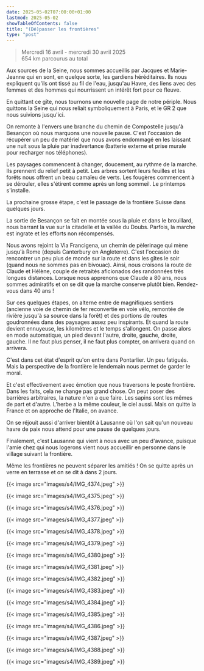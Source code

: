 ```yaml
---
date: 2025-05-02T07:00:00+01:00
lastmod: 2025-05-02
showTableOfContents: false
title: "(Dé)passer les frontières"
type: "post"
---
```


> Mercredi 16 avril - mercredi 30 avril 2025  
> 654 km parcourus au total

Aux sources de la Seine, nous sommes accueillis par Jacques et Marie-Jeanne qui en sont, en quelque sorte, les gardiens héréditaires. Ils nous expliquent qu'ils ont tissé au fil de l'eau, jusqu'au Havre, des liens avec des femmes et des hommes qui nourrissent un intérêt fort pour ce fleuve.

En quittant ce gîte, nous tournons une nouvelle page de notre périple. Nous quittons la Seine qui nous reliait symboliquement à Paris, et le GR 2 que nous suivions jusqu'ici. 

On remonte à l'envers une branche du chemin de Compostelle jusqu'à Besançon où nous marquons une nouvelle pause. C'est l'occasion de récupérer un peu de matériel que nous avons endommagé en les laissant une nuit sous la pluie par inadvertance (batterie externe et prise murale pour recharger nos téléphones).

Les paysages commencent à changer, doucement, au rythme de la marche. Ils prennent du relief petit à petit. Les arbres sortent leurs feuilles et les forêts nous offrent un beau camaïeu de verts. Les fougères commencent à se dérouler, elles s'étirent comme après un long sommeil. Le printemps s'installe.

La prochaine grosse étape, c'est le passage de la frontière Suisse dans quelques jours. 

La sortie de Besançon se fait en montée sous la pluie et dans le brouillard, nous barrant la vue sur la citadelle et la vallée du Doubs. Parfois, la marche est ingrate et les efforts non récompensés. 

Nous avons rejoint la Via Francigena, un chemin de pèlerinage qui mène jusqu'à Rome (depuis Canterbury en Angleterre). C'est l'occasion de rencontrer un peu plus de monde sur la route et dans les gîtes le soir (quand nous ne sommes pas en bivouac). Ainsi, nous croisons la route de Claude et Hélène, couple de retraités aficionados des randonnées très longues distances. Lorsque nous apprenons que Claude a 80 ans, nous sommes admiratifs et on se dit que la marche conserve plutôt bien. Rendez-vous dans 40 ans !

Sur ces quelques étapes, on alterne entre de magnifiques sentiers (ancienne voie de chemin de fer reconvertie en voie vélo, remontée de rivière jusqu'à sa source dans la forêt) et des portions de routes goudronnées dans des paysages assez peu inspirants. Et quand la route devient ennuyeuse, les kilomètres et le temps s'allongent. On passe alors en mode automatique, un pied devant l'autre, droite, gauche, droite, gauche. Il ne faut plus penser, il ne faut plus compter, on arrivera quand on arrivera.

C'est dans cet état d'esprit qu'on entre dans Pontarlier. Un peu fatigués. Mais la perspective de la frontière le lendemain nous permet de garder le moral.

Et c'est effectivement avec émotion que nous traversons le poste frontière. Dans les faits, cela ne change pas grand chose. On peut poser des barrières arbitraires, la nature n'en a que faire. Les sapins sont les mêmes de part et d'autre. L'herbe a la même couleur, le ciel aussi. Mais on quitte la France et on approche de l'Italie, on avance.

On se réjouit aussi d'arriver bientôt à Lausanne où l'on sait qu'un nouveau havre de paix nous attend pour une pause de quelques jours.

Finalement, c'est Lausanne qui vient à nous avec un peu d'avance, puisque l'amie chez qui nous logerons vient nous accueillir en personne  dans le village suivant la frontière. 

Même les frontières ne peuvent séparer les amitiés ! On se quitte après un verre en terrasse et on se dit à dans 2 jours.

{{< image src="images/s4/IMG_4374.jpeg" >}}

{{< image src="images/s4/IMG_4375.jpeg" >}}

{{< image src="images/s4/IMG_4376.jpeg" >}}

{{< image src="images/s4/IMG_4377.jpeg" >}}

{{< image src="images/s4/IMG_4378.jpeg" >}}

{{< image src="images/s4/IMG_4379.jpeg" >}}

{{< image src="images/s4/IMG_4380.jpeg" >}}

{{< image src="images/s4/IMG_4381.jpeg" >}}

{{< image src="images/s4/IMG_4382.jpeg" >}}

{{< image src="images/s4/IMG_4383.jpeg" >}}

{{< image src="images/s4/IMG_4384.jpeg" >}}

{{< image src="images/s4/IMG_4385.jpeg" >}}

{{< image src="images/s4/IMG_4386.jpeg" >}}

{{< image src="images/s4/IMG_4387.jpeg" >}}

{{< image src="images/s4/IMG_4388.jpeg" >}}

{{< image src="images/s4/IMG_4389.jpeg" >}}
